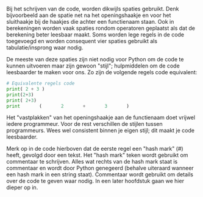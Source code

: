 Bij het schrijven van de code, worden dikwijls spaties gebruikt. Denk bijvoorbeeld
aan de spatie net na het openingshaakje en voor het sluithaakje
bij de haakjes die achter een functienaam staan.
Ook in berekeningen worden vaak spaties rondom operatoren geplaatst als dat de
berekening beter leesbaar maakt. Soms worden lege regels in de code toegevoegd
en worden consequent vier spaties gebruikt als tabulatie/insprong waar nodig.

De meeste van deze spaties zijn niet nodig voor Python om de code te kunnen uitvoeren
maar zijn gewoon "stijl"; hulpmiddelen om de code leesbaarder te maken voor ons.
Zo zijn de volgende regels code equivalent:

```python
# Equivalente regels code
print( 2 + 3 )
print(2+3)
print( 2+3)
print       (       2       +       3       )
```

Het "vastplakken" van het openingshaakje aan de functienaam doet vrijwel
iedere programmeur. Voor de rest verschillen de stijlen tussen programmeurs.
Wees wel consistent binnen je eigen stijl; dit maakt je code leesbaarder.

Merk op in de code hierboven dat de eerste regel een "hash mark" (\#) heeft,
gevolgd door een tekst.
Het "hash mark" teken wordt gebruikt om commentaar te schrijven.
Alles wat rechts van de hash mark staat is commentaar en wordt door Python genegeerd
(behalve uiteraard wanneer een hash mark in een string staat).
Commentaar wordt gebruikt om details over de code te geven waar nodig.
In een later hoofdstuk gaan we hier dieper op in.
